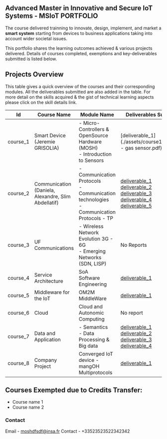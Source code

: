 ## Advanced Master in Innovative and Secure IoT Systems - MSIoT PORTFOLIO

The course delivered trainning to innovate, design, implement, and market a **smart system** starting from devices to business applications taking into account wider societal issues.

This portfolio shares the learning outcomes achieved & various projects delivered. Details of courses completed, exemptions and key-deliverables submitted is listed below.

## Projects Overview

This table gives a quick overview of the courses and their corresponding modules. All the deliverables submitted are also added in the table. For more detail on the skills acquired & the gist of technical learning aspects please click on the skill details link.

|Id|Course Name|Module Name|Deliverables Submitted|Skills Analysis|
|------|------|------|------|-----|
|course_1|Smart Device<br>(Jeremie GRISOLIA)|- Micro-Controllers & OpenSource Hardware (MOSH)<br>- Introduction to Sensors|[deliverable_1](./assets/course1/Datasheet - gas sensor.pdf)|[c1_skills](./course1.md)|
|course_2|Communication<br>(Daniela, Alexandre, Slim Abdellatif)|- Communication Protocols<br>- Communication technologies<br>- Communication Protocols - TP|[deliverable_1](./assets/course2/course_2_1_2.pdf)<br>[deliverable_2](./assets/course2/course_2_1_1.pdf)<br>[deliverable_3](./assets/course2/course_2_2.pdf)<br>[deliverable_4](./assets/course2/course_2_3.pdf)<br>[deliverable_5](./assets/course2/course_2_4.pdf)|[c2_skills](./course2.md)|
|course_3|UF Communications|- Wireless Network Evolution 3G - 6G<br>- Emerging Networks (SDN, LISP)|No Reports|[c3_skills](./course3.md)|
|course_4|Service Architecture|SoA<br>Software Engineering|[deliverable_1](./assets/course4/course_4_1.pdf)|[c4_skills](./course4.md)|
|course_5|Middleware for the IoT|OM2M MiddleWare|[deliverable_1](./assets/course5/course_5_1.pdf)|[c5_skills](./course5a.md)|
|course_6|Cloud|Cloud and Autonomic Computing|No report|[c6_skills](./course6.md)|
|course_7|Data and Application|- Semantics<br>- Data Processing & Big data|[deliverable_1](./assets/course7/course_7_1.pdf)<br>[deliverable_2](./assets/course7/course_7_2.pdf)<br>[deliverable_3](./assets/course7/global-tem.Rmd)<br>[deliverable_4](./assets/course7/climate-change-earth-surface-temperature-data.zip)|[c7_semantics_skills](./course7a.md)<br>[c7_bigdata_skills](./course7b.md)|
|course_8|Company Project|Converged IoT device - mangOH Multiprotocols|[deliverable_1](./assets/course9/course_9_1.pdf)|[c8_skills](./course9a.md)|

## Courses Exempted due to Credits Transfer: 

- Course name 1 
- Course name 2 


### Contact

Email - moshdfsdf@insa.fr
Contact - +33523523522342342
